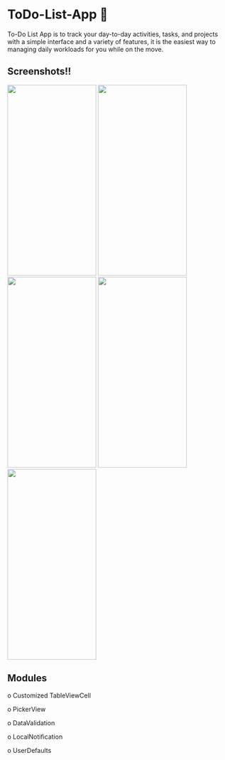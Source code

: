 # ToDo-List-App 📱 

To-Do List App is to track your day-to-day activities, tasks, and projects with a simple interface and a variety of features, it is the easiest way to managing daily workloads for you while on the move.

## Screenshots!!

<p float="left">
<img src="https://user-images.githubusercontent.com/88550114/168573030-bd76193d-8552-4c94-aca8-e2f82d14a4c6.png" width="200" height="430" />
<img src="https://user-images.githubusercontent.com/88550114/168573212-f5f3b891-be64-4f40-91ac-3c32c8906d10.png" width="200" height="430" />
<img src="https://user-images.githubusercontent.com/88550114/168573244-56f3e38d-b5a8-4f43-b3ac-dfa8be2ba51c.png" width="200" height="430" />
<img src="https://user-images.githubusercontent.com/88550114/168585752-252a58b2-5976-49c1-b554-3385de914904.png" width="200" height="430" />
<img src="https://user-images.githubusercontent.com/88550114/168576205-40e5eff9-02a6-4276-b29e-6001b230bac5.png" width="200" height="430" />
</p>

## Modules

o	Customized TableViewCell

o	PickerView

o	DataValidation

o	LocalNotification

o	UserDefaults
